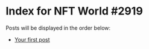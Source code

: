 # Index for NFT World #2919
Posts will be displayed in the order below:

- [Your first post](./001-first.md)

